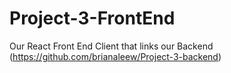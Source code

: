# Project-3-FrontEnd
Our React Front End Client that links our Backend (https://github.com/brianaleew/Project-3-backend)
